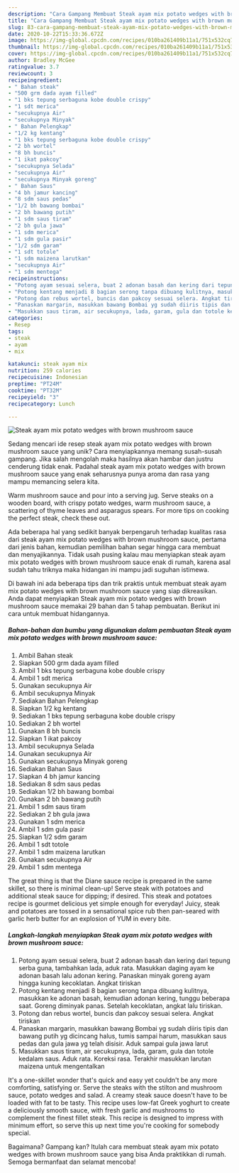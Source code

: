 ```yaml
---
description: "Cara Gampang Membuat Steak ayam mix potato wedges with brown mushroom sauce Anti Gagal"
title: "Cara Gampang Membuat Steak ayam mix potato wedges with brown mushroom sauce Anti Gagal"
slug: 83-cara-gampang-membuat-steak-ayam-mix-potato-wedges-with-brown-mushroom-sauce-anti-gagal
date: 2020-10-22T15:33:36.672Z
image: https://img-global.cpcdn.com/recipes/010ba261409b11a1/751x532cq70/steak-ayam-mix-potato-wedges-with-brown-mushroom-sauce-foto-resep-utama.jpg
thumbnail: https://img-global.cpcdn.com/recipes/010ba261409b11a1/751x532cq70/steak-ayam-mix-potato-wedges-with-brown-mushroom-sauce-foto-resep-utama.jpg
cover: https://img-global.cpcdn.com/recipes/010ba261409b11a1/751x532cq70/steak-ayam-mix-potato-wedges-with-brown-mushroom-sauce-foto-resep-utama.jpg
author: Bradley McGee
ratingvalue: 3.7
reviewcount: 3
recipeingredient:
- " Bahan steak"
- "500 grm dada ayam filled"
- "1 bks tepung serbaguna kobe double crispy"
- "1 sdt merica"
- "secukupnya Air"
- "secukupnya Minyak"
- " Bahan Pelengkap"
- "1/2 kg kentang"
- "1 bks tepung serbaguna kobe double crispy"
- "2 bh wortel"
- "8 bh buncis"
- "1 ikat pakcoy"
- "secukupnya Selada"
- "secukupnya Air"
- "secukupnya Minyak goreng"
- " Bahan Saus"
- "4 bh jamur kancing"
- "8 sdm saus pedas"
- "1/2 bh bawang bombai"
- "2 bh bawang putih"
- "1 sdm saus tiram"
- "2 bh gula jawa"
- "1 sdm merica"
- "1 sdm gula pasir"
- "1/2 sdm garam"
- "1 sdt totole"
- "1 sdm maizena larutkan"
- "secukupnya Air"
- "1 sdm mentega"
recipeinstructions:
- "Potong ayam sesuai selera, buat 2 adonan basah dan kering dari tepung serba guna, tambahkan lada, aduk rata. Masukkan daging ayam ke adonan basah lalu adonan kering. Panaskan minyak goreng ayam hingga kuning kecoklatan. Angkat tiriskan"
- "Potong kentang menjadi 8 bagian serong tanpa dibuang kulitnya, masukkan ke adonan basah, kemudian adonan kering, tunggu beberapa saat. Goreng diminyak panas. Setelah kecoklatan, angkat lalu tiriskan."
- "Potong dan rebus wortel, buncis dan pakcoy sesuai selera. Angkat tiriskan"
- "Panaskan margarin, masukkan bawang Bombai yg sudah diiris tipis dan bawang putih yg dicincang halus, tumis sampai harum, masukkan saus pedas dan gula jawa yg telah disisir. Aduk sampai gula jawa larut"
- "Masukkan saus tiram, air secukupnya, lada, garam, gula dan totole kedalam saus. Aduk rata. Koreksi rasa. Terakhir masukkan larutan maizena untuk mengentalkan"
categories:
- Resep
tags:
- steak
- ayam
- mix

katakunci: steak ayam mix 
nutrition: 259 calories
recipecuisine: Indonesian
preptime: "PT24M"
cooktime: "PT32M"
recipeyield: "3"
recipecategory: Lunch

---
```



![Steak ayam mix potato wedges with brown mushroom sauce](https://img-global.cpcdn.com/recipes/010ba261409b11a1/751x532cq70/steak-ayam-mix-potato-wedges-with-brown-mushroom-sauce-foto-resep-utama.jpg)

Sedang mencari ide resep steak ayam mix potato wedges with brown mushroom sauce yang unik? Cara menyiapkannya memang susah-susah gampang. Jika salah mengolah maka hasilnya akan hambar dan justru cenderung tidak enak. Padahal steak ayam mix potato wedges with brown mushroom sauce yang enak seharusnya punya aroma dan rasa yang mampu memancing selera kita.

Warm mushroom sauce and pour into a serving jug. Serve steaks on a wooden board, with crispy potato wedges, warm mushroom sauce, a scattering of thyme leaves and asparagus spears. For more tips on cooking the perfect steak, check these out.

Ada beberapa hal yang sedikit banyak berpengaruh terhadap kualitas rasa dari steak ayam mix potato wedges with brown mushroom sauce, pertama dari jenis bahan, kemudian pemilihan bahan segar hingga cara membuat dan menyajikannya. Tidak usah pusing kalau mau menyiapkan steak ayam mix potato wedges with brown mushroom sauce enak di rumah, karena asal sudah tahu triknya maka hidangan ini mampu jadi suguhan istimewa.


Di bawah ini ada beberapa tips dan trik praktis untuk membuat steak ayam mix potato wedges with brown mushroom sauce yang siap dikreasikan. Anda dapat menyiapkan Steak ayam mix potato wedges with brown mushroom sauce memakai 29 bahan dan 5 tahap pembuatan. Berikut ini cara untuk membuat hidangannya.

<!--inarticleads1-->

##### Bahan-bahan dan bumbu yang digunakan dalam pembuatan Steak ayam mix potato wedges with brown mushroom sauce:

1. Ambil  Bahan steak
1. Siapkan 500 grm dada ayam filled
1. Ambil 1 bks tepung serbaguna kobe double crispy
1. Ambil 1 sdt merica
1. Gunakan secukupnya Air
1. Ambil secukupnya Minyak
1. Sediakan  Bahan Pelengkap
1. Siapkan 1/2 kg kentang
1. Sediakan 1 bks tepung serbaguna kobe double crispy
1. Sediakan 2 bh wortel
1. Gunakan 8 bh buncis
1. Siapkan 1 ikat pakcoy
1. Ambil secukupnya Selada
1. Gunakan secukupnya Air
1. Gunakan secukupnya Minyak goreng
1. Sediakan  Bahan Saus
1. Siapkan 4 bh jamur kancing
1. Sediakan 8 sdm saus pedas
1. Sediakan 1/2 bh bawang bombai
1. Gunakan 2 bh bawang putih
1. Ambil 1 sdm saus tiram
1. Sediakan 2 bh gula jawa
1. Gunakan 1 sdm merica
1. Ambil 1 sdm gula pasir
1. Siapkan 1/2 sdm garam
1. Ambil 1 sdt totole
1. Ambil 1 sdm maizena larutkan
1. Gunakan secukupnya Air
1. Ambil 1 sdm mentega


The great thing is that the Diane sauce recipe is prepared in the same skillet, so there is minimal clean-up! Serve steak with potatoes and additional steak sauce for dipping; if desired. This steak and potatoes recipe is gourmet delicious yet simple enough for everyday! Juicy, steak and potatoes are tossed in a sensational spice rub then pan-seared with garlic herb butter for an explosion of YUM in every bite. 

<!--inarticleads2-->

##### Langkah-langkah menyiapkan Steak ayam mix potato wedges with brown mushroom sauce:

1. Potong ayam sesuai selera, buat 2 adonan basah dan kering dari tepung serba guna, tambahkan lada, aduk rata. Masukkan daging ayam ke adonan basah lalu adonan kering. Panaskan minyak goreng ayam hingga kuning kecoklatan. Angkat tiriskan
1. Potong kentang menjadi 8 bagian serong tanpa dibuang kulitnya, masukkan ke adonan basah, kemudian adonan kering, tunggu beberapa saat. Goreng diminyak panas. Setelah kecoklatan, angkat lalu tiriskan.
1. Potong dan rebus wortel, buncis dan pakcoy sesuai selera. Angkat tiriskan
1. Panaskan margarin, masukkan bawang Bombai yg sudah diiris tipis dan bawang putih yg dicincang halus, tumis sampai harum, masukkan saus pedas dan gula jawa yg telah disisir. Aduk sampai gula jawa larut
1. Masukkan saus tiram, air secukupnya, lada, garam, gula dan totole kedalam saus. Aduk rata. Koreksi rasa. Terakhir masukkan larutan maizena untuk mengentalkan


It&#39;s a one-skillet wonder that&#39;s quick and easy yet couldn&#39;t be any more comforting, satisfying or. Serve the steaks with the stilton and mushroom sauce, potato wedges and salad. A creamy steak sauce doesn&#39;t have to be loaded with fat to be tasty. This recipe uses low-fat Greek yoghurt to create a deliciously smooth sauce, with fresh garlic and mushrooms to complement the finest fillet steak. This recipe is designed to impress with minimum effort, so serve this up next time you&#39;re cooking for somebody special. 

Bagaimana? Gampang kan? Itulah cara membuat steak ayam mix potato wedges with brown mushroom sauce yang bisa Anda praktikkan di rumah. Semoga bermanfaat dan selamat mencoba!
